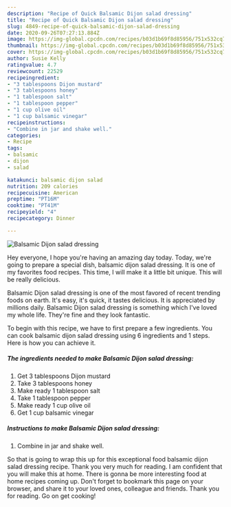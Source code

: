 ```yaml
---
description: "Recipe of Quick Balsamic Dijon salad dressing"
title: "Recipe of Quick Balsamic Dijon salad dressing"
slug: 4849-recipe-of-quick-balsamic-dijon-salad-dressing
date: 2020-09-26T07:27:13.884Z
image: https://img-global.cpcdn.com/recipes/b03d1b69f8d85956/751x532cq70/balsamic-dijon-salad-dressing-recipe-main-photo.jpg
thumbnail: https://img-global.cpcdn.com/recipes/b03d1b69f8d85956/751x532cq70/balsamic-dijon-salad-dressing-recipe-main-photo.jpg
cover: https://img-global.cpcdn.com/recipes/b03d1b69f8d85956/751x532cq70/balsamic-dijon-salad-dressing-recipe-main-photo.jpg
author: Susie Kelly
ratingvalue: 4.7
reviewcount: 22529
recipeingredient:
- "3 tablespoons Dijon mustard"
- "3 tablespoons honey"
- "1 tablespoon salt"
- "1 tablespoon pepper"
- "1 cup olive oil"
- "1 cup balsamic vinegar"
recipeinstructions:
- "Combine in jar and shake well."
categories:
- Recipe
tags:
- balsamic
- dijon
- salad

katakunci: balsamic dijon salad 
nutrition: 209 calories
recipecuisine: American
preptime: "PT16M"
cooktime: "PT41M"
recipeyield: "4"
recipecategory: Dinner

---
```



![Balsamic Dijon salad dressing](https://img-global.cpcdn.com/recipes/b03d1b69f8d85956/751x532cq70/balsamic-dijon-salad-dressing-recipe-main-photo.jpg)

Hey everyone, I hope you're having an amazing day today. Today, we're going to prepare a special dish, balsamic dijon salad dressing. It is one of my favorites food recipes. This time, I will make it a little bit unique. This will be really delicious.



Balsamic Dijon salad dressing is one of the most favored of recent trending foods on earth. It's easy, it's quick, it tastes delicious. It is appreciated by millions daily. Balsamic Dijon salad dressing is something which I've loved my whole life. They're fine and they look fantastic.


To begin with this recipe, we have to first prepare a few ingredients. You can cook balsamic dijon salad dressing using 6 ingredients and 1 steps. Here is how you can achieve it.

<!--inarticleads1-->

##### The ingredients needed to make Balsamic Dijon salad dressing:

1. Get 3 tablespoons Dijon mustard
1. Take 3 tablespoons honey
1. Make ready 1 tablespoon salt
1. Take 1 tablespoon pepper
1. Make ready 1 cup olive oil
1. Get 1 cup balsamic vinegar




<!--inarticleads2-->

##### Instructions to make Balsamic Dijon salad dressing:

1. Combine in jar and shake well.




So that is going to wrap this up for this exceptional food balsamic dijon salad dressing recipe. Thank you very much for reading. I am confident that you will make this at home. There is gonna be more interesting food at home recipes coming up. Don't forget to bookmark this page on your browser, and share it to your loved ones, colleague and friends. Thank you for reading. Go on get cooking!
